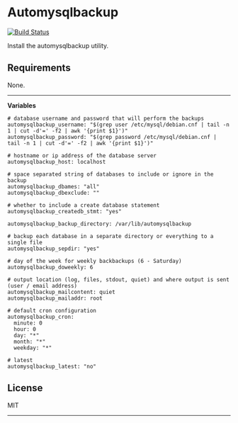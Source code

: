 # Automysqlbackup

[![Build Status](https://travis-ci.org/lyrasis/ansible-automysqlbackup-role.svg?branch=master)](https://travis-ci.org/lyrasis/ansible-automysqlbackup-role)

Install the automysqlbackup utility.

## Requirements

None.

---

**Variables**

```
# database username and password that will perform the backups
automysqlbackup_username: "$(grep user /etc/mysql/debian.cnf | tail -n 1 | cut -d'=' -f2 | awk '{print $1}')"
automysqlbackup_password: "$(grep password /etc/mysql/debian.cnf | tail -n 1 | cut -d'=' -f2 | awk '{print $1}')"

# hostname or ip address of the database server
automysqlbackup_host: localhost

# space separated string of databases to include or ignore in the backup
automysqlbackup_dbames: "all"
automysqlbackup_dbexclude: ""

# whether to include a create database statement
automysqlbackup_createdb_stmt: "yes"

automysqlbackup_backup_directory: /var/lib/automysqlbackup

# backup each database in a separate directory or everything to a single file
automysqlbackup_sepdir: "yes"

# day of the week for weekly backbackups (6 - Saturday)
automysqlbackup_doweekly: 6

# output location (log, files, stdout, quiet) and where output is sent (user / email address)
automysqlbackup_mailcontent: quiet
automysqlbackup_mailaddr: root

# default cron configuration
automysqlbackup_cron:
  minute: 0
  hour: 0
  day: "*"
  month: "*"
  weekday: "*"

# latest
automysqlbackup_latest: "no"

```

## License

MIT

---